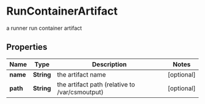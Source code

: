 

# RunContainerArtifact

a runner run container artifact

## Properties

| Name | Type | Description | Notes |
|------------ | ------------- | ------------- | -------------|
|**name** | **String** | the artifact name |  [optional] |
|**path** | **String** | the artifact path (relative to /var/csmoutput) |  [optional] |



